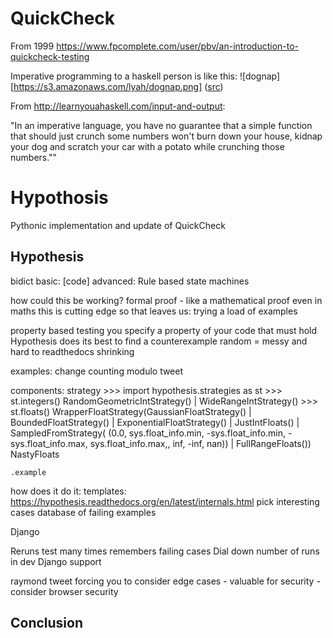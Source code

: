 # QuickCheck

From 1999
https://www.fpcomplete.com/user/pbv/an-introduction-to-quickcheck-testing

Imperative programming to a haskell person is like this:
![dognap][https://s3.amazonaws.com/lyah/dognap.png] ([src](http://learnyouahaskell.com/input-and-output))

From http://learnyouahaskell.com/input-and-output:

"In an imperative language, you have no guarantee that a simple function that should just crunch some numbers won't burn down your house, kidnap your dog and scratch your car with a potato while crunching those numbers.""

# Hypothosis

Pythonic implementation and update of QuickCheck

## Hypothesis

bidict
    basic:
        [code]
    advanced:
        Rule based state machines

how could this be working?
    formal proof - like a mathematical proof
        even in maths this is cutting edge
    so that leaves us: trying a load of examples

property based testing
    you specify a property of your code that must hold
    Hypothesis does its best to find a counterexample
    random = messy and hard to readthedocs
    shrinking

examples:
    change counting
    modulo tweet

components:
    strategy
        >>> import hypothesis.strategies as st
        >>> st.integers()
        RandomGeometricIntStrategy() | WideRangeIntStrategy()
        >>> st.floats()
        WrapperFloatStrategy(GaussianFloatStrategy() | BoundedFloatStrategy() | ExponentialFloatStrategy() | JustIntFloats() | SampledFromStrategy(
        (0.0, sys.float_info.min, -sys.float_info.min, -sys.float_info.max,
        sys.float_info.max,, inf, -inf, nan)) | FullRangeFloats())
        NastyFloats

    .example

how does it do it:
    templates:
        https://hypothesis.readthedocs.org/en/latest/internals.html
        pick interesting cases
    database of failing examples

Django

Reruns test many times
remembers failing cases
Dial down number of runs in dev
Django support

raymond tweet
forcing you to consider edge cases
    - valuable for security
    - consider browser security



## Conclusion
